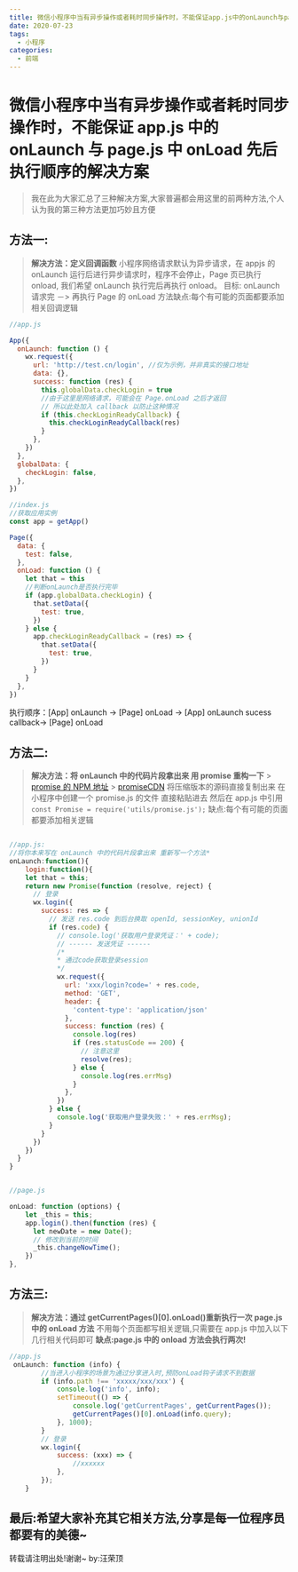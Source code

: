 ```yaml
---
title: 微信小程序中当有异步操作或者耗时同步操作时，不能保证app.js中的onLaunch与page.js中onLoad先后执行顺序的解决方案
date: 2020-07-23
tags:
  - 小程序
categories:
  - 前端
---
```


# 微信小程序中当有异步操作或者耗时同步操作时，不能保证 app.js 中的 onLaunch 与 page.js 中 onLoad 先后执行顺序的解决方案

> 我在此为大家汇总了三种解决方案,大家普遍都会用这里的前两种方法,个人认为我的第三种方法更加巧妙且方便

## 方法一:

> **解决方法：定义回调函数** 小程序网络请求默认为异步请求，在 appjs 的 onLaunch 运行后进行异步请求时，程序不会停止，Page 页已执行 onload, 我们希望 onLaunch 执行完后再执行 onload。 目标: onLaunch 请求完 －> 再执行 Page 的 onLoad 方法缺点:每个有可能的页面都要添加相关回调逻辑

```javascript
//app.js

App({
  onLaunch: function () {
    wx.request({
      url: 'http://test.cn/login', //仅为示例，并非真实的接口地址
      data: {},
      success: function (res) {
        this.globalData.checkLogin = true
        //由于这里是网络请求，可能会在 Page.onLoad 之后才返回
        // 所以此处加入 callback 以防止这种情况
        if (this.checkLoginReadyCallback) {
          this.checkLoginReadyCallback(res)
        }
      },
    })
  },
  globalData: {
    checkLogin: false,
  },
})

//index.js
//获取应用实例
const app = getApp()

Page({
  data: {
    test: false,
  },
  onLoad: function () {
    let that = this
    //判断onLaunch是否执行完毕
    if (app.globalData.checkLogin) {
      that.setData({
        test: true,
      })
    } else {
      app.checkLoginReadyCallback = (res) => {
        that.setData({
          test: true,
        })
      }
    }
  },
})
```

执行顺序：[App] onLaunch -> [Page] onLoad -> [App] onLaunch sucess callback-> [Page] onLoad

## 方法二:

> **解决方法：将 onLaunch 中的代码片段拿出来 用 promise 重构一下** > [promise 的 NPM 地址](https://www.npmjs.com/package/es6-promise) > [promiseCDN](https://cdn.jsdelivr.net/npm/es6-promise/dist/es6-promise.min.js) 将压缩版本的源码直接复制出来 在小程序中创建一个 promise.js 的文件 直接粘贴进去 然后在 app.js 中引用 `const Promise = require('utils/promise.js');` 缺点:每个有可能的页面都要添加相关逻辑

```javascript

//app.js:
//将你本来写在 onLaunch 中的代码片段拿出来 重新写一个方法*
onLaunch:function(){
	login:function(){
    let that = this;
    return new Promise(function (resolve, reject) {
      // 登录
      wx.login({
        success: res => {
          // 发送 res.code 到后台换取 openId, sessionKey, unionId
          if (res.code) {
            // console.log('获取用户登录凭证：' + code);
            // ------ 发送凭证 ------
            /*
            * 通过code获取登录session
            */
            wx.request({
              url: 'xxx/login?code=' + res.code,
              method: 'GET',
              header: {
                'content-type': 'application/json'
              },
              success: function (res) {
                console.log(res)
                if (res.statusCode == 200) {
                  // 注意这里
                  resolve(res);
                } else {
                  console.log(res.errMsg)
                }
              },
            })
          } else {
            console.log('获取用户登录失败：' + res.errMsg);
          }
        }
      })
    })
  }
}


//page.js

onLoad: function (options) {
    let _this = this;
    app.login().then(function (res) {
      let newDate = new Date();
      // 修改到当前的时间
      _this.changeNowTime();
    })
},

```

## 方法三:

> **解决方法：通过 getCurrentPages()[0].onLoad()重新执行一次 page.js 中的 onLoad 方法** 不用每个页面都写相关逻辑,只需要在 app.js 中加入以下几行相关代码即可 **缺点:page.js 中的 onload 方法会执行两次!**

```javascript
//app.js
 onLaunch: function (info) {
        //当进入小程序的场景为通过分享进入时,预防onLoad钩子请求不到数据
        if (info.path !== 'xxxxx/xxx/xxx') {
            console.log('info', info);
            setTimeout(() => {
                console.log('getCurrentPages', getCurrentPages());
                getCurrentPages()[0].onLoad(info.query);
            }, 1000);
        }
        // 登录
        wx.login({
            success: (xxx) => {
               	//xxxxxx
            },
        });
    }
```

## 最后:希望大家补充其它相关方法,分享是每一位程序员都要有的美德~

转载请注明出处!谢谢~ by:汪荣顶
